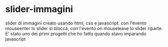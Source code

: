 # slider-immagini
slider di immagini creato usando html, css e javascript. con l'evento mouseenter lo slider si blocca, con l'evento on mouseleave lo slider riparte. E' stato uno dei primi progetti che ho fatto quando stavo imparando javascript
